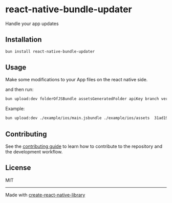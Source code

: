 # react-native-bundle-updater

Handle your app updates

## Installation

```sh
bun install react-native-bundle-updater
```

## Usage

Make some modifications to your App files on the react native side.
<!-- ```js
import something from 'react-native-bundle-updater';
``` -->
and then run:

```sh
bun upload:dev folderOfJSBundle assetsGeneratedFolder apiKey branch version
```

Example:

```sh
bun upload:dev ./example/ios/main.jsbundle ./example/ios/assets  31ad196f026d0b07b7dffe9019f708955c13 master 1.0.0
```

## Contributing

See the [contributing guide](CONTRIBUTING.md) to learn how to contribute to the repository and the development workflow.

## License

MIT

---

Made with [create-react-native-library](https://github.com/callstack/react-native-builder-bob)
